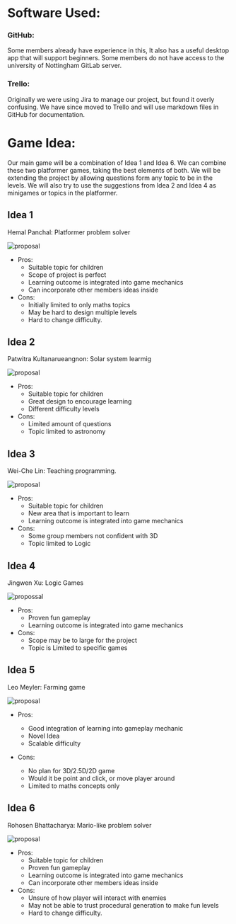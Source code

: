 # Software Used:
### GitHub:
Some members already have experience in this, It also has a useful desktop app that will support beginners. Some members do not have access to the university of Nottingham GitLab server.

### Trello:
Originally we were using Jira to manage our project, but found it overly confusing. We have since moved to Trello and will use markdown files in GitHub for documentation.


# Game Idea:

Our main game will be a combination of Idea 1 and Idea 6. We can combine these two platformer games, taking the best elements of both. We will be extending the project by allowing questions form any topic to be in the levels. We will also try to use the suggestions from Idea 2 and Idea 4 as minigames or topics in the platformer.

## Idea 1

Hemal Panchal: Platformer problem solver

![proposal](./idea-fies/game-idea-hemal.png)

- Pros:
    -	Suitable topic for children
    -	Scope of project is perfect
    -	Learning outcome is integrated into game mechanics
    -   Can incorporate other members ideas inside
- Cons:
    -	Initially limited to only maths topics
    -	May be hard to design multiple levels
    -   Hard to change difficulty. 

 
## Idea 2

Patwitra Kultanarueangnon: Solar system learmig

![proposal](./idea-fies/game-idea-pat.jpg)

- Pros:
    -	Suitable topic for children
    -	Great design to encourage learning
    -	Different difficulty levels
- Cons:
    -	Limited amount of questions
    -	Topic limited to astronomy 

## Idea 3

Wei-Che Lin: Teaching programming.

![proposal](./idea-fies/game-idea-ringo.png)

- Pros:
    -	Suitable topic for children
    -	New area that is important to learn
    -	Learning outcome is integrated into game mechanics
- Cons:
    -	Some group members not confident with 3D
    -	Topic limited to Logic 


## Idea 4

Jingwen Xu: Logic Games

![propossal](./idea-fies/game-idea-charlie.png)

- Pros:
    -	Proven fun gameplay 
    -	Learning outcome is integrated into game mechanics
- Cons:
    -	Scope may be to large for the project
    -	Topic is Limited to specific games

## Idea 5

Leo Meyler: Farming game

![proposal](./idea-fies/game-idea-leo.png)

- Pros:
    -	Good integration of learning into gameplay mechanic
    -	Novel Idea
    -	Scalable difficulty

- Cons:
    -	No plan for 3D/2.5D/2D game
    -	Would it be point and click, or move player around
    -	Limited to maths concepts only


## Idea 6

Rohosen Bhattacharya: Mario-like problem solver 

![proposal](./idea-fies/game-idea-roho.png)


- Pros:
    -	Suitable topic for children
    -	Proven fun gameplay 
    -	Learning outcome is integrated into game mechanics
    -   Can incorporate other members ideas inside
- Cons:
    -   Unsure of how player will interact with enemies
    -   May not be able to trust procedural generation to make fun levels    
    -   Hard to change difficulty. 
